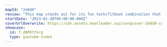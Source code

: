 ```yaml
---
mapId: "2e8d9"
review: "This map stands out for its fun tech/fitbeat combination that has great flow, excellent movement in both the fitbeat and standard diffs, and fun patterns throughout."
startDate: "2023-01-30T00:00:00.000Z"
coverUrlOverwrite: https://cdn.assets.beatleader.xyz/songcover-2e8d9-cover.jpg
showcase:
  id: T_dBFKttkrg
  type: youtube-video
---
```

